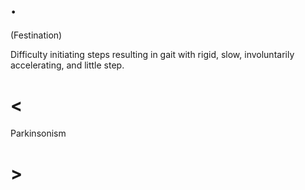 # .

(Festination)

Difficulty initiating steps resulting in gait with rigid, slow, involuntarily accelerating, and little step.

# <

Parkinsonism

# >
